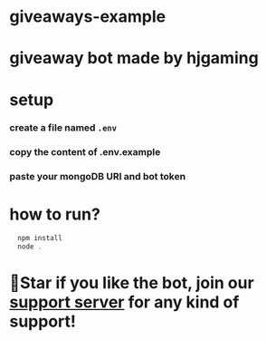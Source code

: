 # giveaways-example
# giveaway bot made by hjgaming

# setup
### create a file named `.env`
### copy the content of .env.example
### paste your mongoDB URI and bot token

# how to run?
```powershell
  npm install
  node .
```

# 🌟Star if you like the bot, join our [support server](https://discord.gg/WqZ3RmavJ5) for any kind of support!
